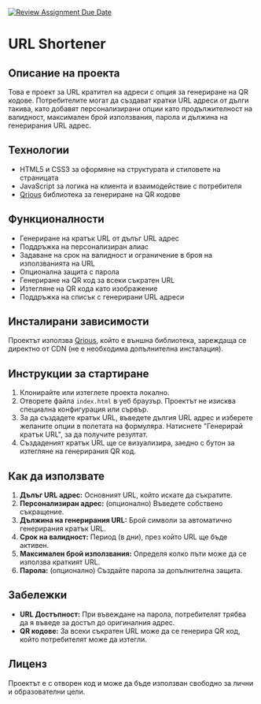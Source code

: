 [![Review Assignment Due Date](https://classroom.github.com/assets/deadline-readme-button-22041afd0340ce965d47ae6ef1cefeee28c7c493a6346c4f15d667ab976d596c.svg)](https://classroom.github.com/a/fULRwKMW)

# URL Shortener

## Описание на проекта
Това е проект за URL кратител на адреси с опция за генериране на QR кодове. Потребителите могат да създават кратки URL адреси от дълги такива, като добавят персонализирани опции като продължителност на валидност, максимален брой използвания, парола и дължина на генерирания URL адрес.

## Технологии
- HTML5 и CSS3 за оформяне на структурата и стиловете на страницата
- JavaScript за логика на клиента и взаимодействие с потребителя
- [Qrious](https://cdnjs.cloudflare.com/ajax/libs/qrious/4.0.2/qrious.min.js) библиотека за генериране на QR кодове

## Функционалности
- Генериране на кратък URL от дълъг URL адрес
- Поддръжка на персонализиран алиас
- Задаване на срок на валидност и ограничение в броя на използванията на URL
- Опционална защита с парола
- Генериране на QR код за всеки съкратен URL
- Изтегляне на QR кода като изображение
- Поддръжка на списък с генерирани URL адреси

## Инсталирани зависимости
Проектът използва [Qrious](https://github.com/neocotic/qrious), който е външна библиотека, зареждаща се директно от CDN (не е необходима допълнителна инсталация).

## Инструкции за стартиране
1. Клонирайте или изтеглете проекта локално.
2. Отворете файла `index.html` в уеб браузър. Проектът не изисква специална конфигурация или сървър.
3. За да създадете кратък URL, въведете дългия URL адрес и изберете желаните опции в полетата на формуляра. Натиснете "Генерирай кратък URL", за да получите резултат.
4. Създаденият кратък URL ще се визуализира, заедно с бутон за изтегляне на генерирания QR код.

## Как да използвате
1. **Дълъг URL адрес:** Основният URL, който искате да съкратите.
2. **Персонализиран адрес:** (опционално) Въведете собствено съкращение.
3. **Дължина на генерирания URL:** Брой символи за автоматично генерирания кратък URL.
4. **Срок на валидност:** Период (в дни), през който URL ще бъде активен.
5. **Максимален брой използвания:** Определя колко пъти може да се използва краткият URL.
6. **Парола:** (опционално) Създайте парола за допълнителна защита.

## Забележки
- **URL Достъпност:** При въвеждане на парола, потребителят трябва да я въведе за достъп до оригиналния адрес.
- **QR кодове:** За всеки съкратен URL може да се генерира QR код, който потребителят може да изтегли.
  
## Лиценз
Проектът е с отворен код и може да бъде използван свободно за лични и образователни цели.

